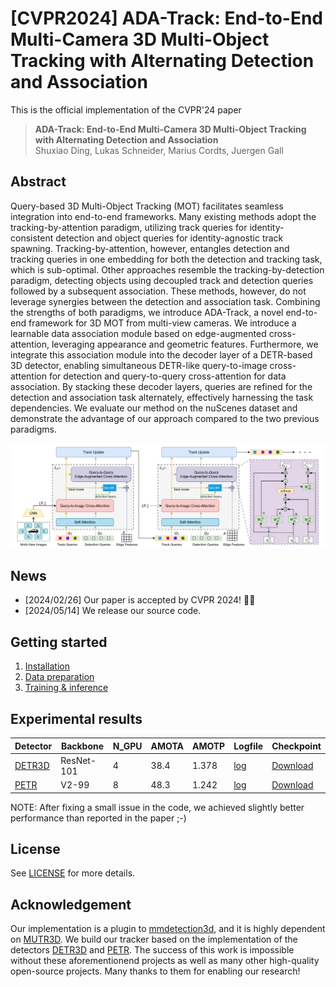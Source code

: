 # [CVPR2024] ADA-Track: End-to-End Multi-Camera 3D Multi-Object Tracking with Alternating Detection and Association

This is the official implementation of the CVPR'24 paper
> **ADA-Track: End-to-End Multi-Camera 3D Multi-Object Tracking with Alternating Detection and Association**  
> Shuxiao Ding, Lukas Schneider, Marius Cordts, Juergen Gall

## Abstract
Query-based 3D Multi-Object Tracking (MOT) facilitates seamless integration into end-to-end frameworks. Many existing methods adopt the tracking-by-attention paradigm, utilizing track queries for identity-consistent detection and object queries for identity-agnostic track spawning. Tracking-by-attention, however, entangles detection and tracking queries in one embedding for both the detection and tracking task, which is sub-optimal. Other approaches resemble the tracking-by-detection paradigm, detecting objects using decoupled track and detection queries followed by a subsequent association. These methods, however, do not leverage synergies between the detection and association task. Combining the strengths of both paradigms, we introduce ADA-Track, a novel end-to-end framework for 3D MOT from multi-view cameras. We introduce a learnable data association module based on edge-augmented cross-attention, leveraging appearance and geometric features. Furthermore, we integrate this association module into the decoder layer of a DETR-based 3D detector, enabling simultaneous DETR-like query-to-image cross-attention for detection and query-to-query cross-attention for data association. By stacking these decoder layers, queries are refined for the detection and association task alternately, effectively harnessing the task dependencies. We evaluate our method on the nuScenes dataset and demonstrate the advantage of our approach compared to the two previous paradigms.

![](img/system_overview.png "System overview") 

## News
- [2024/02/26] Our paper is accepted by CVPR 2024! 🎉🎉
- [2024/05/14] We release our source code.

## Getting started
1. [Installation](./docs/installation.md)
2. [Data preparation](./docs/data_prep.md)
3. [Training & inference](./docs/train_and_inference.md)

## Experimental results

| Detector | Backbone | N_GPU | AMOTA | AMOTP | Logfile | Checkpoint |
|---|---|---|---|---|---|---|
| [DETR3D](./plugin/configs/ada_track_detr3d.py) | ResNet-101 | 4 | 38.4 | 1.378 | [log](./training_logs/ada_track_detr3d.json) | [Download](https://drive.google.com/file/d/1Q7xbilpKjQ2fIledBji16JsuVJ887nxF/view?usp=drive_link) |
| [PETR](./plugin/configs/ada_track_petr.py) | V2-99 | 8 | 48.3 | 1.242 | [log](./training_logs/ada_track_petr.json) | [Download](https://drive.google.com/file/d/1xZDDQ_Z7-BcFfnwOIwDOpLWPGhElHKjb/view?usp=drive_link) |

NOTE: After fixing a small issue in the code, we achieved slightly better performance than reported in the paper ;-)

## License
See [LICENSE](./LICENSE) for more details.

## Acknowledgement
Our implementation is a plugin to [mmdetection3d](https://github.com/open-mmlab/mmdetection3d), and it is highly dependent on [MUTR3D](https://github.com/a1600012888/MUTR3D). 
We build our tracker based on the implementation of the detectors [DETR3D](https://github.com/WangYueFt/detr3d) and [PETR](https://github.com/megvii-research/PETR).
The success of this work is impossible without these aforementionend projects as well as many other high-quality open-source projects.
Many thanks to them for enabling our research!